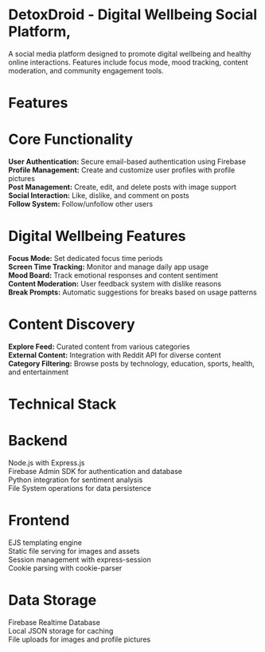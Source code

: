 # DetoxDroid - Digital Wellbeing Social Platform,<br>
A social media platform designed to promote digital wellbeing and healthy online interactions. Features include focus mode, mood tracking, content moderation, and community engagement tools.<br>

# Features<br>
# Core Functionality<br>

**User Authentication:** Secure email-based authentication using Firebase<br>
**Profile Management:** Create and customize user profiles with profile pictures<br>
**Post Management:** Create, edit, and delete posts with image support<br>
**Social Interaction:** Like, dislike, and comment on posts<br>
**Follow System:** Follow/unfollow other users<br>

# Digital Wellbeing Features<br>

**Focus Mode:** Set dedicated focus time periods<br>
**Screen Time Tracking:** Monitor and manage daily app usage<br>
**Mood Board:** Track emotional responses and content sentiment<br>
**Content Moderation:** User feedback system with dislike reasons<br>
**Break Prompts:** Automatic suggestions for breaks based on usage patterns<br>

# Content Discovery<br>

**Explore Feed:** Curated content from various categories<br>
**External Content:** Integration with Reddit API for diverse content<br>
**Category Filtering:** Browse posts by technology, education, sports, health, and entertainment<br>

# Technical Stack<br>

# Backend<br>

Node.js with Express.js<br>
Firebase Admin SDK for authentication and database<br>
Python integration for sentiment analysis<br>
File System operations for data persistence<br>

# Frontend<br>

EJS templating engine<br>
Static file serving for images and assets<br>
Session management with express-session<br>
Cookie parsing with cookie-parser<br>

# Data Storage<br>

Firebase Realtime Database<br>
Local JSON storage for caching<br>
File uploads for images and profile pictures

